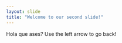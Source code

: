 ```yaml
---
layout: slide
title: "Welcome to our second slide!"
---
```

Hola que ases?
Use the left arrow to go back!

